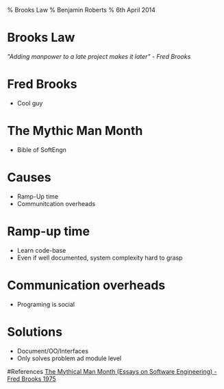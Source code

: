 % Brooks Law
% Benjamin Roberts
% 6th April 2014

# Brooks Law
_"Adding manpower to a late project makes it later" -  Fred Brooks_

# Fred Brooks
 - Cool guy

# The Mythic Man Month
 - Bible of SoftEngn

# Causes
 - Ramp-Up time
 - Communitcation overheads

# Ramp-up time
 - Learn code-base
 - Even if well documented, system complexity hard to grasp

# Communication overheads
 - Programing is social

# Solutions
 - Document/OO/Interfaces
  - Only solves problem ad module level

#References
[The Mythical Man Month (Essays on Software Engineering) - Fred Brooks 1975](https://archive.org/details/mythicalmanmonth00fred)

